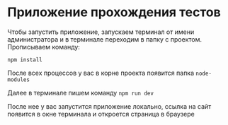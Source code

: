 # Приложение прохождения тестов

Чтобы запустить приложение, запускаем терминал от имени администратора и в терминале переходим в папку с проектом.
Прописываем команду:

```npm install```

После всех процессов у вас в корне проекта появится папка `node-modules`

Далее в терминале пишем команду
```npm run dev```

После нее у вас запустится приложение локально, ссылка на сайт появится 
в окне терминала и откроется страница в браузере